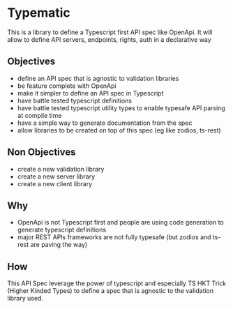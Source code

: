 # Typematic

This is a library to define a Typescript first API spec like OpenApi.
It will allow to define API servers, endpoints, rights, auth in a declarative way

## Objectives

- define an API spec that is agnostic to validation libraries
- be feature complete with OpenApi
- make it simpler to define an API spec in Typescript
- have battle tested typescript definitions
- have battle tested typescript utility types to enable typesafe API parsing at compile time
- have a simple way to generate documentation from the spec
- allow libraries to be created on top of this spec (eg like zodios, ts-rest)

## Non Objectives

- create a new validation library
- create a new server library
- create a new client library

## Why

- OpenApi is not Typescript first and people are using code generation to generate typescript definitions
- major REST APIs frameworks are not fully typesafe (but zodios and ts-rest are paving the way)

## How

This API Spec leverage the power of typescript and especially TS HKT Trick (Higher Kinded Types) to define a spec that is agnostic to the validation library used.
